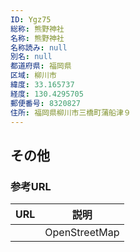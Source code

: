```yaml
---
ID: Ygz75
総称: 熊野神社
名称: 熊野神社
名称読み: null
別名: null
都道府県: 福岡県
区域: 柳川市
緯度: 33.165737
経度: 130.4295705
郵便番号: 8320827
住所: 福岡県柳川市三橋町蒲船津９
---
```


## その他

### 参考URL

| URL | 説明          |
| --- | ------------- |
|     | OpenStreetMap |
